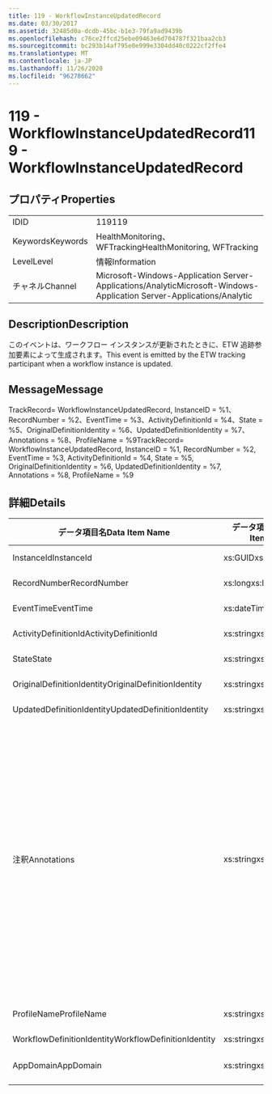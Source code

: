 ```yaml
---
title: 119 - WorkflowInstanceUpdatedRecord
ms.date: 03/30/2017
ms.assetid: 32485d0a-dcdb-45bc-b1e3-79fa9ad9439b
ms.openlocfilehash: c76ce2ffcd25ebe09463e6d704787f321baa2cb3
ms.sourcegitcommit: bc293b14af795e0e999e3304dd40c0222cf2ffe4
ms.translationtype: MT
ms.contentlocale: ja-JP
ms.lasthandoff: 11/26/2020
ms.locfileid: "96278662"
---
```

# <a name="119---workflowinstanceupdatedrecord"></a><span data-ttu-id="25239-102">119 - WorkflowInstanceUpdatedRecord</span><span class="sxs-lookup"><span data-stu-id="25239-102">119 - WorkflowInstanceUpdatedRecord</span></span>

## <a name="properties"></a><span data-ttu-id="25239-103">プロパティ</span><span class="sxs-lookup"><span data-stu-id="25239-103">Properties</span></span>  
  
|||  
|-|-|  
|<span data-ttu-id="25239-104">ID</span><span class="sxs-lookup"><span data-stu-id="25239-104">ID</span></span>|<span data-ttu-id="25239-105">119</span><span class="sxs-lookup"><span data-stu-id="25239-105">119</span></span>|  
|<span data-ttu-id="25239-106">Keywords</span><span class="sxs-lookup"><span data-stu-id="25239-106">Keywords</span></span>|<span data-ttu-id="25239-107">HealthMonitoring、WFTracking</span><span class="sxs-lookup"><span data-stu-id="25239-107">HealthMonitoring, WFTracking</span></span>|  
|<span data-ttu-id="25239-108">Level</span><span class="sxs-lookup"><span data-stu-id="25239-108">Level</span></span>|<span data-ttu-id="25239-109">情報</span><span class="sxs-lookup"><span data-stu-id="25239-109">Information</span></span>|  
|<span data-ttu-id="25239-110">チャネル</span><span class="sxs-lookup"><span data-stu-id="25239-110">Channel</span></span>|<span data-ttu-id="25239-111">Microsoft-Windows-Application Server-Applications/Analytic</span><span class="sxs-lookup"><span data-stu-id="25239-111">Microsoft-Windows-Application Server-Applications/Analytic</span></span>|  
  
## <a name="description"></a><span data-ttu-id="25239-112">Description</span><span class="sxs-lookup"><span data-stu-id="25239-112">Description</span></span>  

 <span data-ttu-id="25239-113">このイベントは、ワークフロー インスタンスが更新されたときに、ETW 追跡参加要素によって生成されます。</span><span class="sxs-lookup"><span data-stu-id="25239-113">This event is emitted by the ETW tracking participant when a workflow instance is updated.</span></span>  
  
## <a name="message"></a><span data-ttu-id="25239-114">Message</span><span class="sxs-lookup"><span data-stu-id="25239-114">Message</span></span>  

 <span data-ttu-id="25239-115">TrackRecord= WorkflowInstanceUpdatedRecord, InstanceID = %1、RecordNumber = %2、EventTime = %3、ActivityDefinitionId = %4、State = %5、OriginalDefinitionIdentity = %6、UpdatedDefinitionIdentity = %7、Annotations = %8、ProfileName = %9</span><span class="sxs-lookup"><span data-stu-id="25239-115">TrackRecord= WorkflowInstanceUpdatedRecord, InstanceID = %1, RecordNumber = %2, EventTime = %3, ActivityDefinitionId = %4, State = %5, OriginalDefinitionIdentity = %6, UpdatedDefinitionIdentity = %7, Annotations = %8, ProfileName = %9</span></span>  
  
## <a name="details"></a><span data-ttu-id="25239-116">詳細</span><span class="sxs-lookup"><span data-stu-id="25239-116">Details</span></span>  
  
|<span data-ttu-id="25239-117">データ項目名</span><span class="sxs-lookup"><span data-stu-id="25239-117">Data Item Name</span></span>|<span data-ttu-id="25239-118">データ項目の型</span><span class="sxs-lookup"><span data-stu-id="25239-118">Data Item Type</span></span>|<span data-ttu-id="25239-119">Description</span><span class="sxs-lookup"><span data-stu-id="25239-119">Description</span></span>|  
|--------------------|--------------------|-----------------|  
|<span data-ttu-id="25239-120">InstanceId</span><span class="sxs-lookup"><span data-stu-id="25239-120">InstanceId</span></span>|<span data-ttu-id="25239-121">xs:GUID</span><span class="sxs-lookup"><span data-stu-id="25239-121">xs:GUID</span></span>|<span data-ttu-id="25239-122">ワークフローのインスタンス ID</span><span class="sxs-lookup"><span data-stu-id="25239-122">The instance id for the workflow</span></span>|  
|<span data-ttu-id="25239-123">RecordNumber</span><span class="sxs-lookup"><span data-stu-id="25239-123">RecordNumber</span></span>|<span data-ttu-id="25239-124">xs:long</span><span class="sxs-lookup"><span data-stu-id="25239-124">xs:long</span></span>|<span data-ttu-id="25239-125">生成されたレコードのシーケンス番号</span><span class="sxs-lookup"><span data-stu-id="25239-125">The sequence number of the emitted record</span></span>|  
|<span data-ttu-id="25239-126">EventTime</span><span class="sxs-lookup"><span data-stu-id="25239-126">EventTime</span></span>|<span data-ttu-id="25239-127">xs:dateTime</span><span class="sxs-lookup"><span data-stu-id="25239-127">xs:dateTime</span></span>|<span data-ttu-id="25239-128">イベントの生成時刻 (UTC)</span><span class="sxs-lookup"><span data-stu-id="25239-128">The time in UTC when the event was emitted</span></span>|  
|<span data-ttu-id="25239-129">ActivityDefinitionId</span><span class="sxs-lookup"><span data-stu-id="25239-129">ActivityDefinitionId</span></span>|<span data-ttu-id="25239-130">xs:string</span><span class="sxs-lookup"><span data-stu-id="25239-130">xs:string</span></span>|<span data-ttu-id="25239-131">ワークフローのルート アクティビティの名前</span><span class="sxs-lookup"><span data-stu-id="25239-131">The name of the root activity in the workflow</span></span>|  
|<span data-ttu-id="25239-132">State</span><span class="sxs-lookup"><span data-stu-id="25239-132">State</span></span>|<span data-ttu-id="25239-133">xs:string</span><span class="sxs-lookup"><span data-stu-id="25239-133">xs:string</span></span>|<span data-ttu-id="25239-134">ワークフローの現在の状態。</span><span class="sxs-lookup"><span data-stu-id="25239-134">The current state of the Workflow.</span></span>|  
|<span data-ttu-id="25239-135">OriginalDefinitionIdentity</span><span class="sxs-lookup"><span data-stu-id="25239-135">OriginalDefinitionIdentity</span></span>|<span data-ttu-id="25239-136">xs:string</span><span class="sxs-lookup"><span data-stu-id="25239-136">xs:string</span></span>|<span data-ttu-id="25239-137">元のワークフロー定義 ID</span><span class="sxs-lookup"><span data-stu-id="25239-137">The original workflow definition id</span></span>|  
|<span data-ttu-id="25239-138">UpdatedDefinitionIdentity</span><span class="sxs-lookup"><span data-stu-id="25239-138">UpdatedDefinitionIdentity</span></span>|<span data-ttu-id="25239-139">xs:string</span><span class="sxs-lookup"><span data-stu-id="25239-139">xs:string</span></span>|<span data-ttu-id="25239-140">更新されたワークフロー定義 ID</span><span class="sxs-lookup"><span data-stu-id="25239-140">The updated workflow definition id</span></span>|  
|<span data-ttu-id="25239-141">注釈</span><span class="sxs-lookup"><span data-stu-id="25239-141">Annotations</span></span>|<span data-ttu-id="25239-142">xs:string</span><span class="sxs-lookup"><span data-stu-id="25239-142">xs:string</span></span>|<span data-ttu-id="25239-143">このイベントに追加された注釈。</span><span class="sxs-lookup"><span data-stu-id="25239-143">The annotations that were added to this event.</span></span> <span data-ttu-id="25239-144">値は、annotationValue 形式の xml 要素に格納され \<items> \< item name = "annotationName" type="System.String"> \</item> \</items> ます。</span><span class="sxs-lookup"><span data-stu-id="25239-144">The values are stored in an xml element in the format \<items>\< item name = "annotationName" type="System.String">annotationValue\</item>\</items>.</span></span> <span data-ttu-id="25239-145">注釈が指定されていない場合、文字列にはが含まれ \<items/> ます。</span><span class="sxs-lookup"><span data-stu-id="25239-145">If no annotations are specified then the string contains \<items/>.</span></span> <span data-ttu-id="25239-146">ETW イベントのサイズは、ETW バッファーのサイズまたは ETW イベントの最大ペイロードに制限されます。</span><span class="sxs-lookup"><span data-stu-id="25239-146">The ETW event size is limited by the ETW buffer size or the max payload for an ETW event.</span></span> <span data-ttu-id="25239-147">イベントのサイズが ETW の制限を超えると、注釈が削除され、注釈の値が... に置き換えられて、イベントが切り捨てられます。 \<items> \</items></span><span class="sxs-lookup"><span data-stu-id="25239-147">If the size of the event exceeds the ETW limits, then the event is truncated by dropping the annotations and replacing the annotation value with \<items>...\</items>.</span></span>|  
|<span data-ttu-id="25239-148">ProfileName</span><span class="sxs-lookup"><span data-stu-id="25239-148">ProfileName</span></span>|<span data-ttu-id="25239-149">xs:string</span><span class="sxs-lookup"><span data-stu-id="25239-149">xs:string</span></span>|<span data-ttu-id="25239-150">このイベントを生成した追跡プロファイルの名前</span><span class="sxs-lookup"><span data-stu-id="25239-150">The name or the tracking profile that resulted in this event being emitted</span></span>|  
|<span data-ttu-id="25239-151">WorkflowDefinitionIdentity</span><span class="sxs-lookup"><span data-stu-id="25239-151">WorkflowDefinitionIdentity</span></span>|<span data-ttu-id="25239-152">xs:string</span><span class="sxs-lookup"><span data-stu-id="25239-152">xs:string</span></span>|<span data-ttu-id="25239-153">ワークフロー定義 ID</span><span class="sxs-lookup"><span data-stu-id="25239-153">The workflow definition id</span></span>|  
|<span data-ttu-id="25239-154">AppDomain</span><span class="sxs-lookup"><span data-stu-id="25239-154">AppDomain</span></span>|<span data-ttu-id="25239-155">xs:string</span><span class="sxs-lookup"><span data-stu-id="25239-155">xs:string</span></span>|<span data-ttu-id="25239-156">AppDomain.CurrentDomain.FriendlyName で返される文字列。</span><span class="sxs-lookup"><span data-stu-id="25239-156">The string returned by AppDomain.CurrentDomain.FriendlyName.</span></span>|
